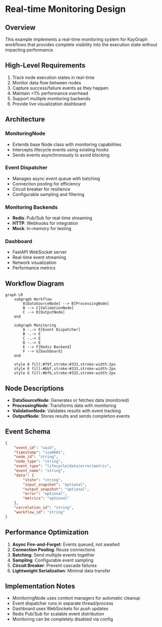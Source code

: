 # Real-time Monitoring Design

## Overview

This example implements a real-time monitoring system for KayGraph workflows that provides complete visibility into the execution state without impacting performance.

## High-Level Requirements

1. Track node execution states in real-time
2. Monitor data flow between nodes
3. Capture success/failure events as they happen
4. Maintain <1% performance overhead
5. Support multiple monitoring backends
6. Provide live visualization dashboard

## Architecture

### MonitoringNode
- Extends base Node class with monitoring capabilities
- Intercepts lifecycle events using existing hooks
- Sends events asynchronously to avoid blocking

### Event Dispatcher
- Manages async event queue with batching
- Connection pooling for efficiency
- Circuit breaker for resilience
- Configurable sampling and filtering

### Monitoring Backends
- **Redis**: Pub/Sub for real-time streaming
- **HTTP**: Webhooks for integration
- **Mock**: In-memory for testing

### Dashboard
- FastAPI WebSocket server
- Real-time event streaming
- Network visualization
- Performance metrics

## Workflow Diagram

```mermaid
graph LR
    subgraph Workflow
        A[DataSourceNode] --> B[ProcessingNode]
        B --> C[ValidationNode]
        C --> D[OutputNode]
    end
    
    subgraph Monitoring
        A -.-> E[Event Dispatcher]
        B -.-> E
        C -.-> E
        D -.-> E
        E --> F[Redis Backend]
        F --> G[Dashboard]
    end
    
    style A fill:#f9f,stroke:#333,stroke-width:2px
    style E fill:#bbf,stroke:#333,stroke-width:2px
    style G fill:#bfb,stroke:#333,stroke-width:2px
```

## Node Descriptions

- **DataSourceNode**: Generates or fetches data (monitored)
- **ProcessingNode**: Transforms data with monitoring
- **ValidationNode**: Validates results with event tracking
- **OutputNode**: Stores results and sends completion events

## Event Schema

```json
{
    "event_id": "uuid",
    "timestamp": "iso8601",
    "node_id": "string",
    "node_type": "string",
    "event_type": "lifecycle|data|error|metric",
    "event_name": "string",
    "data": {
        "state": "string",
        "input_snapshot": "optional",
        "output_snapshot": "optional",
        "error": "optional",
        "metrics": "optional"
    },
    "correlation_id": "string",
    "workflow_id": "string"
}
```

## Performance Optimization

1. **Async Fire-and-Forget**: Events queued, not awaited
2. **Connection Pooling**: Reuse connections
3. **Batching**: Send multiple events together
4. **Sampling**: Configurable event sampling
5. **Circuit Breaker**: Prevent cascade failures
6. **Lightweight Serialization**: Minimal data transfer

## Implementation Notes

- MonitoringNode uses context managers for automatic cleanup
- Event dispatcher runs in separate thread/process
- Dashboard uses WebSockets for push updates
- Redis Pub/Sub for scalable event distribution
- Monitoring can be completely disabled via config